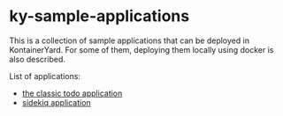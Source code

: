 # ky-sample-applications

This is a collection of sample applications that can be deployed in KontainerYard. For some of them, deploying them locally using docker is also described.

List of applications:

* [the classic todo application](sample-application-1/README.md)
* [sidekiq application](sample-application-2/README.md)